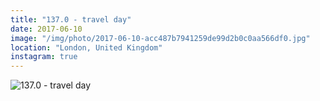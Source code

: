 ```yaml
---
title: "137.0 - travel day"
date: 2017-06-10
image: "/img/photo/2017-06-10-acc487b7941259de99d2b0c0aa566df0.jpg"
location: "London, United Kingdom"
instagram: true
---
```


![137.0 - travel day](/img/photo/2017-06-10-acc487b7941259de99d2b0c0aa566df0.jpg)
